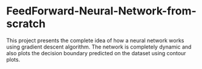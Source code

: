 # FeedForward-Neural-Network-from-scratch
This project presents the complete idea of how a neural network works using gradient descent algorithm. The network is completely dynamic and also plots the decision boundary predicted on the dataset using contour plots. 
